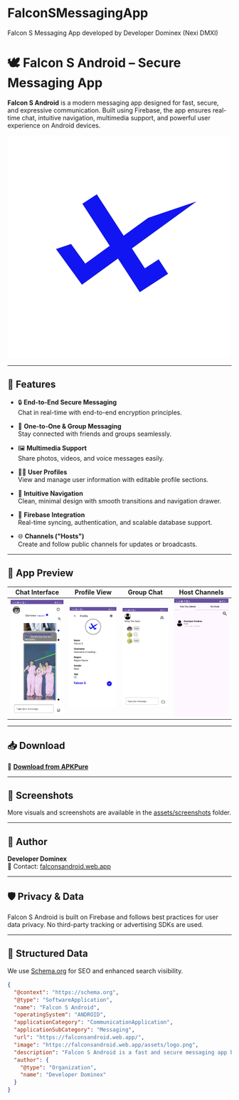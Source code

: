# FalconSMessagingApp
Falcon S Messaging App developed by Developer Dominex (Nexi DMXI)
# 🕊️ Falcon S Android – Secure Messaging App

**Falcon S Android** is a modern messaging app designed for fast, secure, and expressive communication. Built using Firebase, the app ensures real-time chat, intuitive navigation, multimedia support, and powerful user experience on Android devices.

![Falcon S Logo](./assets/falcons.png)

---

## 🚀 Features

- 🔒 **End-to-End Secure Messaging**  
  Chat in real-time with end-to-end encryption principles.

- 💬 **One-to-One & Group Messaging**  
  Stay connected with friends and groups seamlessly.

- 🖼️ **Multimedia Support**  
  Share photos, videos, and voice messages easily.

- 🧑‍💼 **User Profiles**  
  View and manage user information with editable profile sections.

- 🧭 **Intuitive Navigation**  
  Clean, minimal design with smooth transitions and navigation drawer.

- 📡 **Firebase Integration**  
  Real-time syncing, authentication, and scalable database support.

- 🌐 **Channels ("Hosts")**  
  Create and follow public channels for updates or broadcasts.

---

## 📱 App Preview

| Chat Interface | Profile View | Group Chat | Host Channels |
|----------------|--------------|------------|----------------|
| ![](./assets/falcons3.jpg) | ![](./assets/falcons4.jpg) | ![](./assets/falcons6.jpg) | ![](./assets/falcons9.jpg) |

---

## 📥 Download

🔗 [**Download from APKPure**](https://apkpure.com/falcon-s/com.message.noblechat/download)

---

## 📸 Screenshots

More visuals and screenshots are available in the [assets/screenshots](./assets/screenshots) folder.

---

## 👤 Author

**Developer Dominex**  
📧 Contact: [falconsandroid.web.app](https://falconsandroid.web.app)

---

## 🛡️ Privacy & Data

Falcon S Android is built on Firebase and follows best practices for user data privacy. No third-party tracking or advertising SDKs are used.

---

## 🧩 Structured Data

We use [Schema.org](https://schema.org/) for SEO and enhanced search visibility. 

```json
{
  "@context": "https://schema.org",
  "@type": "SoftwareApplication",
  "name": "Falcon S Android",
  "operatingSystem": "ANDROID",
  "applicationCategory": "CommunicationApplication",
  "applicationSubCategory": "Messaging",
  "url": "https://falconsandroid.web.app/",
  "image": "https://falconsandroid.web.app/assets/logo.png",
  "description": "Falcon S Android is a fast and secure messaging app built for real-time chat, profile management, and private communication.",
  "author": {
    "@type": "Organization",
    "name": "Developer Dominex"
  }
}
